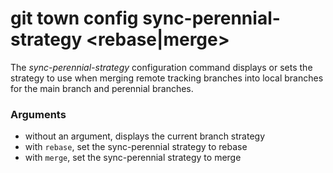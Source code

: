 # git town config sync-perennial-strategy <rebase|merge>

The _sync-perennial-strategy_ configuration command displays or sets the
strategy to use when merging remote tracking branches into local branches for
the main branch and perennial branches.

### Arguments

- without an argument, displays the current branch strategy
- with `rebase`, set the sync-perennial strategy to rebase
- with `merge`, set the sync-perennial strategy to merge
